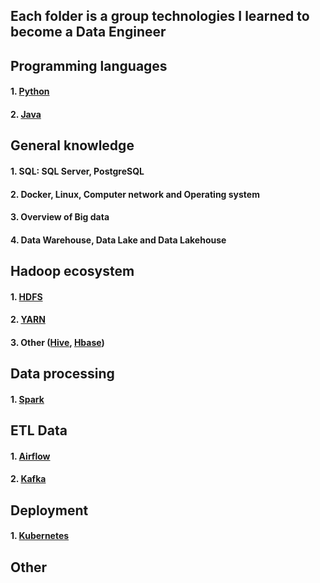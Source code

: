 ## Each folder is a group technologies I learned to become a Data Engineer

## Programming languages
#### 1. [Python](programming_languages/python)
#### 2. [Java](programming_languages/java)

## General knowledge
#### 1. SQL: SQL Server, PostgreSQL
#### 2. Docker, Linux, Computer network and Operating system
#### 3. Overview of Big data
#### 4. Data Warehouse, Data Lake and Data Lakehouse

## Hadoop ecosystem
#### 1. [HDFS](hadoop/hdfs)
#### 2. [YARN](hadoop/yarn)
#### 3. Other ([Hive](hadoop/hive), [Hbase](hadoop/hbase))

## Data processing
#### 1. [Spark](data_processing/spark)

## ETL Data
#### 1. [Airflow](etl_data/airflow)
#### 2. [Kafka](etl_data/kafka)

## Deployment
#### 1. [Kubernetes](deployment/kubernetes)

## Other
